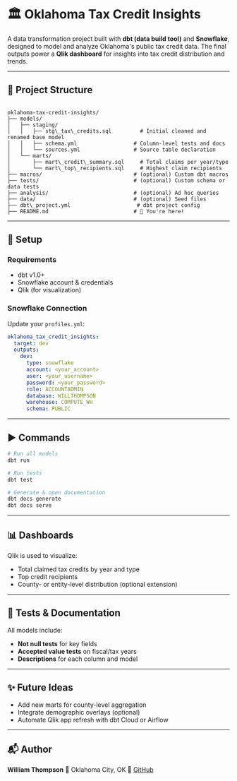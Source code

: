 # 🏛️ Oklahoma Tax Credit Insights

A data transformation project built with **dbt (data build tool)** and **Snowflake**, designed to model and analyze Oklahoma's public tax credit data. The final outputs power a **Qlik dashboard** for insights into tax credit distribution and trends.

---

## 📁 Project Structure

```

oklahoma-tax-credit-insights/
├── models/
│   ├── staging/
│   │   ├── stg\_tax\_credits.sql         # Initial cleaned and renamed base model
│   │   ├── schema.yml                  # Column-level tests and docs
│   │   └── sources.yml                 # Source table declaration
│   └── marts/
│       ├── mart\_credit\_summary.sql     # Total claims per year/type
│       └── mart\_top\_recipients.sql     # Highest claim recipients
├── macros/                             # (optional) Custom dbt macros
├── tests/                              # (optional) Custom schema or data tests
├── analysis/                           # (optional) Ad hoc queries
├── data/                               # (optional) Seed files
├── dbt\_project.yml                     # dbt project config
├── README.md                           # 📄 You're here!

````

---

## 🔧 Setup

### Requirements
- dbt v1.0+  
- Snowflake account & credentials  
- Qlik (for visualization)

### Snowflake Connection
Update your `profiles.yml`:
```yaml
oklahoma_tax_credit_insights:
  target: dev
  outputs:
    dev:
      type: snowflake
      account: <your_account>
      user: <your_username>
      password: <your_password>
      role: ACCOUNTADMIN
      database: WILLTHOMPSON
      warehouse: COMPUTE_WH
      schema: PUBLIC
````

---

## ▶️ Commands

```bash
# Run all models
dbt run

# Run tests
dbt test

# Generate & open documentation
dbt docs generate
dbt docs serve
```

---

## 📊 Dashboards

Qlik is used to visualize:

* Total claimed tax credits by year and type
* Top credit recipients
* County- or entity-level distribution (optional extension)

---

## 🧪 Tests & Documentation

All models include:

* **Not null tests** for key fields
* **Accepted value tests** on fiscal/tax years
* **Descriptions** for each column and model

---

## ✨ Future Ideas

* Add new marts for county-level aggregation
* Integrate demographic overlays (optional)
* Automate Qlik app refresh with dbt Cloud or Airflow

---

## 📬 Author

**William Thompson**
📍 Oklahoma City, OK
🔗 [GitHub](https://github.com/Willthompson99)